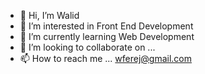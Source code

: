 - 👋 Hi, I’m Walid
- 👀 I’m interested in Front End Development
- 🌱 I’m currently learning Web Development
- 💞️ I’m looking to collaborate on ...
- 📫 How to reach me ... wferej@gmail.com

<!---
walid295/walid295 is a ✨ special ✨ repository because its `README.md` (this file) appears on your GitHub profile.
You can click the Preview link to take a look at your changes.
--->
